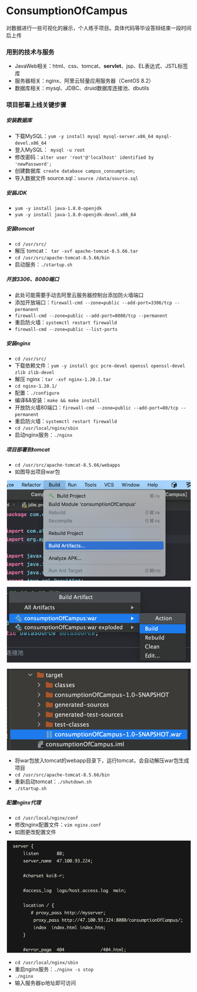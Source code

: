 # ConsumptionOfCampus

对数据进行一些可视化的展示，个人练手项目。具体代码等毕设答辩结束一段时间后上传

### 用到的技术与服务

- JavaWeb相关：html、css、tomcat、**servlet**、jsp、EL表达式、JSTL标签库
- 服务器相关：nginx、阿里云轻量应用服务器（CentOS 8.2）
- 数据库相关：mysql、JDBC、druid数据库连接池、dbutils

### 项目部署上线关键步骤

##### 安装数据库

- 下载MySQL：`yum -y install mysql mysql-server.x86_64 mysql-devel.x86_64`
- 登入MySQL：` mysql -u root`
- 修改密码：`alter user 'root'@'localhost' identified by 'newPassword';`
- 创建数据库` create database campus_consumption;`
- 导入数据文件 source.sql：`source /data/source.sql`

##### 安装JDK


- `yum -y install java-1.8.0-openjdk`
- `yum -y install java-1.8.0-openjdk-devel.x86_64 `

##### 安装tomcat

- `cd /usr/src/`
- 解压 tomcat：` tar -xvf apache-tomcat-8.5.66.tar`
- `cd /usr/src/apache-tomcat-8.5.66/bin`
- 启动服务：`./startup.sh `

##### 开放3306、8080端口

- 此处可能需要手动去阿里云服务器控制台添加防火墙端口
- 添加开放端口：`firewall-cmd --zone=public --add-port=3306/tcp --permanent`
- `firewall-cmd --zone=public --add-port=8080/tcp --permanent`
- 重启防火墙：`systemctl restart firewalld`
- `firewall-cmd --zone=public --list-ports`

##### 安装nginx

- `cd /usr/src/`
- 下载依赖文件：`yum -y install gcc pcre-devel openssl openssl-devel zlib zlib-devel `
- 解压 nginx：` tar -xvf nginx-1.20.1.tar `
- `cd nginx-1.20.1/`
- 配置：`./configure`
- 编译&&安装：` make && make install `
- 开放防火墙80端口：`firewall-cmd --zone=public --add-port=80/tcp --permanent`
- 重启防火墙：`systemctl restart firewalld`
- `cd /usr/local/nginx/sbin`
- 启动nginx服务：`./nginx `

##### 项目部署到tomcat

- `cd /usr/src/apache-tomcat-8.5.66/webapps`
- 如图导出项目war包

<p align="center">
        <img src="https://github.com/TortoiseKnightB/ConsumptionOfCampus/blob/main/images/001.png?raw=true" width="500"/>
</p>

<p align="center">
        <img src="https://github.com/TortoiseKnightB/ConsumptionOfCampus/blob/main/images/002.png?raw=true" width="500"/>
</p>

<p align="center">
        <img src="https://github.com/TortoiseKnightB/ConsumptionOfCampus/blob/main/images/003.png?raw=true" width="500"/>
</p>

- 将war包放入tomcat的webapp目录下，运行tomcat，会自动解压war包生成项目
- `cd /usr/src/apache-tomcat-8.5.66/bin`
- 重新启动tomcat：`./shutdown.sh `
- `./startup.sh `

##### 配置nginx代理

- `cd /usr/local/nginx/conf`
- 修改nginx配置文件：`vim nginx.conf`
- 如图更改配置文件

<p align="center">
        <img src="https://github.com/TortoiseKnightB/ConsumptionOfCampus/blob/main/images/004.png?raw=true" width="500"/>
</p>

- `cd /usr/local/nginx/sbin`
- 重启nginx服务：`./nginx -s stop`
- ` ./nginx `
- 输入服务器ip地址即可访问









